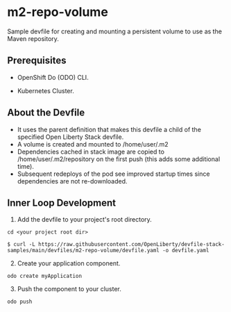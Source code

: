 # m2-repo-volume

Sample devfile for creating and mounting a persistent volume to use as the Maven repository.

## Prerequisites

- OpenShift Do (ODO) CLI.

- Kubernetes Cluster.


## About the Devfile

- It uses the parent definition that makes this devfile a child of the specified Open Liberty Stack devfile.
- A volume is created and mounted to /home/user/.m2
- Dependencies cached in stack image are copied to /home/user/.m2/repository on the first push (this adds some additional time).
- Subsequent redeploys of the pod see improved startup times since dependencies are not re-downloaded.


## Inner Loop Development

1. Add the devfile to your project's root directory.

```
cd <your project root dir>
```
```
$ curl -L https://raw.githubusercontent.com/OpenLiberty/devfile-stack-samples/main/devfiles/m2-repo-volume/devfile.yaml -o devfile.yaml  
```

2. Create your application component.

```
odo create myApplication
```

3. Push the component to your cluster.

```
odo push
```